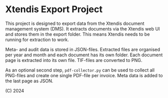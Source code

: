 # Xtendis Export Project
This project is designed to export data from the Xtendis document management system (DMS). 
It extracts documents via the Xtendis web UI and stores them in the export folder. This means Xtendis needs to be running for extraction to work.

Meta- and audit data is stored in JSON-files. Extracted files are organised per year and month and each document has its own folder. Each document page is extracted into its own file. TIF-files are converted to PNG.

As an optional second step, `pdf-collector.py` can be used to collect all PNG-files and create one single PDF-file per invoice. Meta data is added to the last page as JSON.

(C) 2024